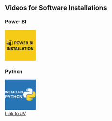 
<h2>Videos for Software Installations</h2>

<h3> Power BI</h3>
<a href="https://youtu.be/K5TFEhUUVBc"><img src="thumbnails/powerbi.png" width="100" alt="Install MS Power BI"></a>



<h3> Python</h3>
<a href="https://youtu.be/PlT4e6zcvxM"><img src="thumbnails/python.png" width="100" alt="Install Python"></a>

<a href="https://docs.astral.sh/uv/getting-started/installation/">
<br>
Link to UV
</a>


